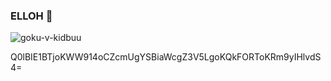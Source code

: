 ### ELLOH 👋


![goku-v-kidbuu](https://user-images.githubusercontent.com/64183136/141665139-eb563bb7-c8cb-4217-b5c1-d26ca96380e0.gif)


Q0lBIE1BTjoKWW914oCZcmUgYSBiaWcgZ3V5LgoKQkFORToKRm9yIHlvdS4=
